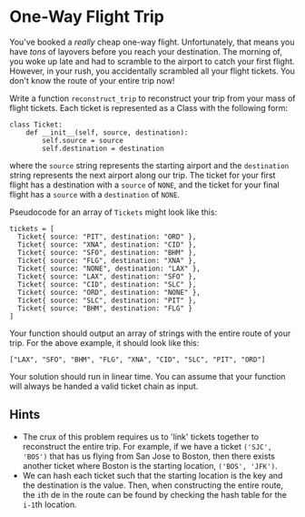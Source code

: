 # One-Way Flight Trip

You've booked a _really_ cheap one-way flight. Unfortunately, that means you have _tons_ of layovers before you reach your destination. The morning of, you woke up late and had to scramble to the airport to catch your first flight. However, in your rush, you accidentally scrambled all your flight tickets. You don't know the route of your entire trip now!

Write a function `reconstruct_trip` to reconstruct your trip from your mass of flight tickets. Each ticket is represented as a Class with the following form:

```
class Ticket:
    def __init__(self, source, destination):
        self.source = source
        self.destination = destination
```

where the `source` string represents the starting airport and the `destination` string represents the next airport along our trip. The ticket for your first flight has a destination with a `source` of `NONE`, and the ticket for your final flight has a `source` with a `destination` of `NONE`.

Pseudocode for an array of `Tickets` might look like this:

```
tickets = [
  Ticket{ source: "PIT", destination: "ORD" },
  Ticket{ source: "XNA", destination: "CID" },
  Ticket{ source: "SFO", destination: "BHM" },
  Ticket{ source: "FLG", destination: "XNA" },
  Ticket{ source: "NONE", destination: "LAX" },
  Ticket{ source: "LAX", destination: "SFO" },
  Ticket{ source: "CID", destination: "SLC" },
  Ticket{ source: "ORD", destination: "NONE" },
  Ticket{ source: "SLC", destination: "PIT" },
  Ticket{ source: "BHM", destination: "FLG" }
]
```

Your function should output an array of strings with the entire route of your trip. For the above example, it should look like this:

```
["LAX", "SFO", "BHM", "FLG", "XNA", "CID", "SLC", "PIT", "ORD"]
```

Your solution should run in linear time. You can assume that your function will always be handed a valid ticket chain as input.

## Hints

- The crux of this problem requires us to 'link' tickets together to reconstruct the entire trip. For example, if we have a ticket `('SJC', 'BOS')` that has us flying from San Jose to Boston, then there exists another ticket where Boston is the starting location, `('BOS', 'JFK')`.
- We can hash each ticket such that the starting location is the key and the destination is the value. Then, when constructing the entire route, the `i`th de in the route can be found by checking the hash table for the `i-1`th location.
